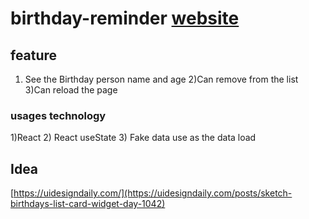# birthday-reminder [website](https://birtday-reminder.netlify.app/)
## feature 
1) See the Birthday person name and age 
2)Can remove from the list
3)Can reload the page 
### usages technology 
1)React 
2) React useState 
3) Fake data use as the data load


## Idea

[https://uidesigndaily.com/](https://uidesigndaily.com/posts/sketch-birthdays-list-card-widget-day-1042)




